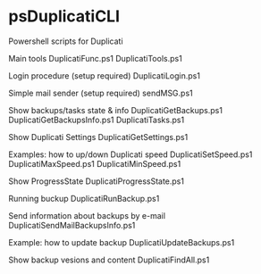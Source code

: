 # psDuplicatiCLI
Powershell scripts for  Duplicati

Main tools
  DuplicatiFunc.ps1
  DuplicatiTools.ps1

Login procedure (setup required)
  DuplicatiLogin.ps1

Simple mail sender (setup required)
  sendMSG.ps1

Show backups/tasks state & info 
  DuplicatiGetBackups.ps1
  DuplicatiGetBackupsInfo.ps1
  DuplicatiTasks.ps1

Show Duplicati Settings
  DuplicatiGetSettings.ps1

Examples: how to up/down Duplicati speed
  DuplicatiSetSpeed.ps1
  DuplicatiMaxSpeed.ps1
  DuplicatiMinSpeed.ps1

Show ProgressState
  DuplicatiProgressState.ps1

Running buckup
  DuplicatiRunBackup.ps1

Send information about backups by e-mail
  DuplicatiSendMailBackupsInfo.ps1

Example: how to update backup
  DuplicatiUpdateBackups.ps1

Show backup vesions and content
  DuplicatiFindAll.ps1
  
